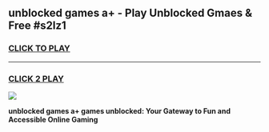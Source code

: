 
## unblocked games a+ - Play Unblocked Gmaes & Free #s2lz1
<h3>
<a href="https://news.freeplayer.one?title=unblocked_games_a+&ref=03M">CLICK TO PLAY</a></h3>
<hr>

<h3>
<a href="https://news.freeplayer.one?title=unblocked_games_a+&ref=03M">CLICK 2 PLAY</a>
  
</h3>

<a href="https://news.freeplayer.one?title=unblocked_games_a+&ref=03M"><img src="https://clearcache.store/games.png"></a>


**unblocked games a+ games unblocked: Your Gateway to Fun and Accessible Online Gaming**
